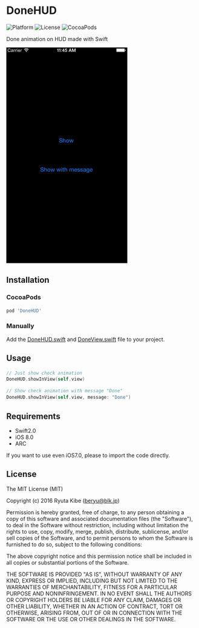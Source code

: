 # DoneHUD
![Platform](https://cocoapod-badges.herokuapp.com/p/DoneHUD/badge.svg)
![License](https://img.shields.io/cocoapods/l/DoneHUD.svg?style=flat)
![CocoaPods](https://cocoapod-badges.herokuapp.com/v/DoneHUD/badge.svg)

Done animation on HUD made with Swift

![demo](DoneHUD_demo.gif)

## Installation

### CocoaPods

```ruby
pod 'DoneHUD'
```

### Manually

Add the [DoneHUD.swift](https://github.com/beryu/DoneHUD/blob/master/Source/DoneHUD.swift) and [DoneView.swift](https://github.com/beryu/DoneHUD/blob/master/Source/DoneView.swift) file to your project.

## Usage
```swift
// Just show check animation
DoneHUD.showInView(self.view)
```

```swift
// Show check animation with message "Done"
DoneHUD.showInView(self.view, message: "Done")
```

## Requirements
* Swift2.0
* iOS 8.0
* ARC

If you want to use even iOS7.0, please to import the code directly.

## License
The MIT License (MIT)

Copyright (c) 2016 Ryuta Kibe (beryu@blk.jp)

Permission is hereby granted, free of charge, to any person obtaining a copy of this software and associated documentation files (the "Software"), to deal in the Software without restriction, including without limitation the rights to use, copy, modify, merge, publish, distribute, sublicense, and/or sell copies of the Software, and to permit persons to whom the Software is furnished to do so, subject to the following conditions:

The above copyright notice and this permission notice shall be included in all copies or substantial portions of the Software.

THE SOFTWARE IS PROVIDED "AS IS", WITHOUT WARRANTY OF ANY KIND, EXPRESS OR IMPLIED, INCLUDING BUT NOT LIMITED TO THE WARRANTIES OF MERCHANTABILITY, FITNESS FOR A PARTICULAR PURPOSE AND NONINFRINGEMENT. IN NO EVENT SHALL THE AUTHORS OR COPYRIGHT HOLDERS BE LIABLE FOR ANY CLAIM, DAMAGES OR OTHER LIABILITY, WHETHER IN AN ACTION OF CONTRACT, TORT OR OTHERWISE, ARISING FROM, OUT OF OR IN CONNECTION WITH THE SOFTWARE OR THE USE OR OTHER DEALINGS IN THE SOFTWARE.
